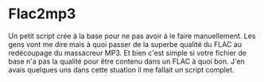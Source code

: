 # Flac2mp3 # 

Un petit script crée à la base pour ne pas avoir à le faire manuellement. Les gens vont me dire mais à quoi passer de la superbe qualité du FLAC au redécoupage du massacreur MP3. Et bien c'est simple si votre fichier de base n'a pas la qualité pour être contenu dans un FLAC à quoi bon. J'en avais quelques uns dans cette stuation il me fallait un script complet.